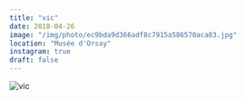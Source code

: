 ```yaml
---
title: "vic"
date: 2018-04-26
image: "/img/photo/ec9bda9d366adf8c7915a586570aca83.jpg"
location: "Musée d'Orsay"
instagram: true
draft: false
---
```


![vic](/img/photo/ec9bda9d366adf8c7915a586570aca83.jpg)
